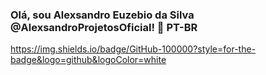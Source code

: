 <h3 style="border: none !important">Olá, sou <strong>Alexsandro Euzebio da Silva</strong> @AlexsandroProjetosOficial! 👋 PT-BR</h3>
<a href="https://github.com/AlexsandroProjetosOficial">
  https://img.shields.io/badge/GitHub-100000?style=for-the-badge&logo=github&logoColor=white
</a>

